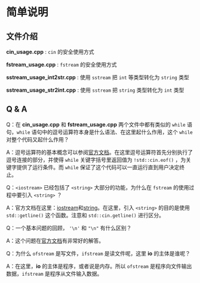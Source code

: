 # 简单说明

## 文件介绍

**cin_usage.cpp** : `cin` 的安全使用方式

**fstream_usage.cpp** : `fstream` 的安全使用方式

**sstream_usage_int2str.cpp** : 使用 `sstream` 把 `int` 等类型转化为 `string` 类型

**sstream_usage_str2int.cpp** : 使用 `sstream` 把 `string` 类型转化为 `int` 类型

## Q & A

Q：在 **cin_usage.cpp** 和 **fstream_usage.cpp** 两个文件中都有类似的 `while` 语句，`while` 语句中的逗号运算符本身是什么语法、在这里起什么作用，这个 `while` 对整个代码又起什么作用？

A：逗号运算符的基本概念可以参阅[官方文档](https://learn.microsoft.com/zh-cn/cpp/cpp/comma-operator)。在这里逗号运算符首先分别执行了逗号连接的部分，并使得 `while` 关键字括号里返回值为 `!std::cin.eof()` ，为关键字提供了运行条件。而 `while` 保证了这个代码可以一直运行直到用户决定终止。

Q：`<iostream>` 已经包括了 `<string>` 大部分的功能，为什么在 `fstream` 的使用过程中要引入 `<string>` ？

A：官方文档在这里：[iostream](https://learn.microsoft.com/zh-cn/cpp/standard-library/iostream)和[string](https://learn.microsoft.com/zh-cn/cpp/standard-library/string)。在这里，引入 `<string>` 的目的是使用 `std::getline()` 这个函数。注意和 `std::cin.getline()` 进行区分。

Q：一个基本问题的回顾， `'\n'` 和 `"\n"` 有什么区别？

A：这个问题在[官方文档](https://learn.microsoft.com/zh-cn/cpp/cpp/string-and-character-literals-cpp)有非常好的解答。

Q：为什么 `ofstream` 是写文件，`ifstream` 是读文件呢，这里 **io** 的主体是谁呢？

A：在这里，**io** 的主体是程序，或者说是内存。所以 `ofstream` 是程序向文件输出数据，`ifstream` 是程序从文件输入数据。
